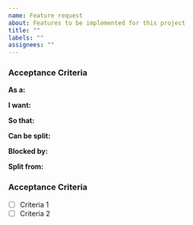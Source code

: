 ```yaml
---
name: Feature request
about: Features to be implemented for this project
title: ""
labels: ""
assignees: ""
---
```


### Acceptance Criteria

**As a:**

**I want:**

**So that:**

**Can be split:**

**Blocked by:**

**Split from:**

### Acceptance Criteria

-   [ ] Criteria 1
-   [ ] Criteria 2
